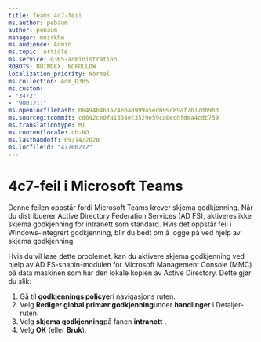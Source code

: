 ```yaml
---
title: Teams 4c7-feil
ms.author: pebaum
author: pebaum
manager: mnirkhe
ms.audience: Admin
ms.topic: article
ms.service: o365-administration
ROBOTS: NOINDEX, NOFOLLOW
localization_priority: Normal
ms.collection: Adm_O365
ms.custom:
- "3472"
- "9001211"
ms.openlocfilehash: 08494b461a24eba8999a5edb99c89af7b17db9b3
ms.sourcegitcommit: c6692ce0fa1358ec3529e59ca0ecdfdea4cdc759
ms.translationtype: MT
ms.contentlocale: nb-NO
ms.lasthandoff: 09/14/2020
ms.locfileid: "47700212"
---
```

# <a name="4c7-error-in-microsoft-teams"></a>4c7-feil i Microsoft Teams

Denne feilen oppstår fordi Microsoft Teams krever skjema godkjenning. Når du distribuerer Active Directory Federation Services (AD FS), aktiveres ikke skjema godkjenning for intranett som standard. Hvis det oppstår feil i Windows-integrert godkjenning, blir du bedt om å logge på ved hjelp av skjema godkjenning.

Hvis du vil løse dette problemet, kan du aktivere skjema godkjenning ved hjelp av AD FS-snapin-modulen for Microsoft Management Console (MMC) på data maskinen som har den lokale kopien av Active Directory. Dette gjør du slik: 

1. Gå til **godkjennings policyer**i navigasjons ruten.
2. Velg **Rediger global primær godkjenning**under **handlinger** i Detaljer-ruten.
3. Velg **skjema godkjenning**på fanen **intranett** .
4. Velg **OK** (eller **Bruk**).